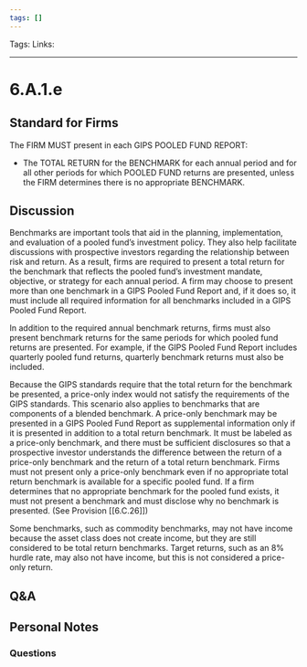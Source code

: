 ```yaml
---
tags: []
---
```

Tags:
Links: 
___
# 6.A.1.e
## Standard for Firms
The FIRM MUST present in each GIPS POOLED FUND REPORT:
- The TOTAL RETURN for the BENCHMARK for each annual period and for all other periods for which POOLED FUND returns are presented, unless the FIRM determines there is no appropriate BENCHMARK.
## Discussion
Benchmarks are important tools that aid in the planning, implementation, and evaluation of a pooled fund’s investment policy. They also help facilitate discussions with prospective investors regarding the relationship between risk and return. As a result, firms are required to present a total return for the benchmark that reflects the pooled fund’s investment mandate, objective, or strategy for each annual period. A firm may choose to present more than one benchmark in a GIPS Pooled Fund Report and, if it does so, it must include all required information for all benchmarks included in a GIPS Pooled Fund Report.

In addition to the required annual benchmark returns, firms must also present benchmark returns for the same periods for which pooled fund returns are presented. For example, if the GIPS Pooled Fund Report includes quarterly pooled fund returns, quarterly benchmark returns must also be included.

Because the GIPS standards require that the total return for the benchmark be presented, a price-only index would not satisfy the requirements of the GIPS standards. This scenario also applies to benchmarks that are components of a blended benchmark. A price-only benchmark may be presented in a GIPS Pooled Fund Report as supplemental information only if it is presented in addition to a total return benchmark. It must be labeled as a price-only benchmark, and there must be sufficient disclosures so that a prospective investor understands the difference between the return of a price-only benchmark and the return of a total return benchmark. Firms must not present only a price-only benchmark even if no appropriate total return benchmark is available for a specific pooled fund. If a firm determines that no appropriate benchmark for the pooled fund exists, it must not present a benchmark and must disclose why no benchmark is presented. (See Provision [[6.C.26]])

Some benchmarks, such as commodity benchmarks, may not have income because the asset class does not create income, but they are still considered to be total return benchmarks. Target returns, such as an 8% hurdle rate, may also not have income, but this is not considered a price-only return.
## Q&A

## Personal Notes

### Questions